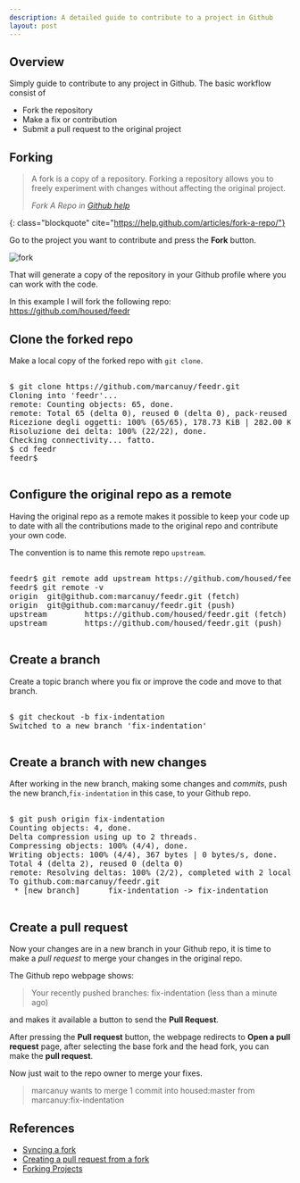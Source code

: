 ```yaml
---
description: A detailed guide to contribute to a project in Github
layout: post
---
```


## Overview

Simply guide to contribute to any project in Github. The basic
workflow consist of

- Fork the repository
- Make a fix or contribution
- Submit a pull request to the original project

## Forking 

> A fork is a copy of a repository. Forking a repository allows you to
> freely experiment with changes without affecting the original
> project. 
> <footer class="blockquote-footer"> <cite>Fork A Repo in <a href="https://help.github.com/articles/fork-a-repo/">Github help</a></cite></footer>
{: class="blockquote" cite="https://help.github.com/articles/fork-a-repo/"}

Go to the project you want to contribute and press the **Fork**
button.

![fork](https://github-images.s3.amazonaws.com/help/bootcamp/Bootcamp-Fork.png) 

That will generate a copy of the repository in your Github profile
where you can work with the code.

In this example I will fork the following
repo: <https://github.com/housed/feedr>

## Clone the forked repo

Make a local copy of the forked repo with `git clone`.

<pre class="shell">
<samp>
<span class="shell-prompt">$</span> <kbd>git clone https://github.com/marcanuy/feedr.git</kbd>
Cloning into 'feedr'...
remote: Counting objects: 65, done.
remote: Total 65 (delta 0), reused 0 (delta 0), pack-reused 65
Ricezione degli oggetti: 100% (65/65), 178.73 KiB | 282.00 KiB/s, done.
Risoluzione dei delta: 100% (22/22), done.
Checking connectivity... fatto.
<span class="shell-prompt">$</span> <kbd>cd feedr</kbd>
<span class="shell-prompt">feedr$</span>
</samp>
</pre>

## Configure the original repo as a remote

Having the original repo as a remote makes it possible to keep your
code up to date with all the contributions made to the original repo
and contribute your own code.

The convention is to name this remote repo `upstream`.

<pre class="shell">
<samp>
<span class="shell-prompt">feedr$</span> <kbd>git remote add upstream https://github.com/housed/feedr.git</kbd>
<span class="shell-prompt">feedr$</span> <kbd>git remote -v</kbd>
origin  git@github.com:marcanuy/feedr.git (fetch)
origin  git@github.com:marcanuy/feedr.git (push)
upstream        https://github.com/housed/feedr.git (fetch)
upstream        https://github.com/housed/feedr.git (push)
</samp>
</pre>

## Create a branch

Create a topic branch where you fix or improve the code and move to
that branch.

<pre class="shell">
<samp>
<span class="shell-prompt">$</span> <kbd>git checkout -b fix-indentation</kbd>
Switched to a new branch 'fix-indentation'
</samp>
</pre>

## Create a branch with new changes

After working in the new branch, making some changes and _commits_,
push the new branch,`fix-indentation` in this case, to your Github
repo.

<pre class="shell">
<samp>
<span class="shell-prompt">$</span> <kbd>git push origin fix-indentation</kbd>
Counting objects: 4, done.
Delta compression using up to 2 threads.
Compressing objects: 100% (4/4), done.
Writing objects: 100% (4/4), 367 bytes | 0 bytes/s, done.
Total 4 (delta 2), reused 0 (delta 0)
remote: Resolving deltas: 100% (2/2), completed with 2 local objects.
To github.com:marcanuy/feedr.git
 * [new branch]      fix-indentation -> fix-indentation
</samp>
</pre>

## Create a pull request

Now your changes are in a new branch in your Github repo, it is time
to make a _pull request_ to merge your changes in the original repo.

The Github repo webpage shows:

> Your recently pushed branches:
>     fix-indentation (less than a minute ago) 

and makes it available a button to send the __Pull Request__.

After pressing the __Pull request__ button, the webpage redirects to
__Open a pull request__ page, after selecting the base fork and the
head fork, you can make the __pull request__.

Now just wait to the repo owner to merge your fixes.

> marcanuy wants to merge 1 commit into housed:master from  marcanuy:fix-indentation
 
## References

- [Syncing a fork](https://help.github.com/articles/syncing-a-fork/)
- [Creating a pull request from a fork](https://help.github.com/articles/creating-a-pull-request-from-a-fork/)
- [Forking Projects](https://guides.github.com/activities/forking/)

[Github]: http://github.com/
